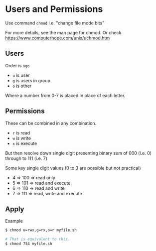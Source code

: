 # Users and Permissions

Use command `chmod` i.e. "change file mode bits"

For more details, see the man page for chmod. Or check https://www.computerhope.com/unix/uchmod.htm


## Users

Order is `ugo`

* `u` is user
* `g` is users in group
* `o` is other

Where a number from 0-7 is placed in place of each letter.


## Permissions

These can be combined in any combination.

* `r` is read
* `w` is write
* `x` is execute

But then resolve down single digit presenting binary sum of 000 (i.e. 0) through to 111 (i.e. 7)

Some key single digit values (0 to 3 are possible but not practical)

* 4 => 100 => read only
* 5 => 101 => read and execute
* 6 => 110 => read and write
* 7 => 111 => read, write and execute


## Apply

Example

```bash
$ chmod u=rwx,g=rx,o=r myfile.sh

# That is equivalent to this.
$ chmod 754 myfile.sh
```
